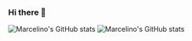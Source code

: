 ### Hi there 👋

![Marcelino's GitHub stats](https://github-readme-stats.vercel.app/api?username=marceometry&hide=contribs,prs,issues&show_icons=true&theme=nord)
![Marcelino's GitHub stats](https://github-readme-stats.vercel.app/api/top-langs?username=marceometry)
<!--
Here are some ideas to get you started:

- 🔭 I’m currently working on ...
- 🌱 I’m currently learning ...
- 👯 I’m looking to collaborate on ...
- 🤔 I’m looking for help with ...
- 💬 Ask me about ...
- 📫 How to reach me: ...
- 😄 Pronouns: ...
- ⚡ Fun fact: ...
-->
